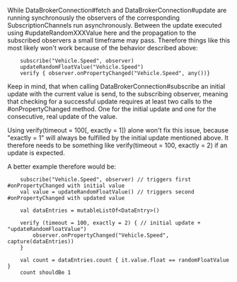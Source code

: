 While DataBrokerConnection#fetch and DataBrokerConnection#update are running synchronously the observers of the
corresponding SubscriptionChannels run asynchronously. Between the update executed using #updateRandomXXXValue
here and the propagation to the subscribed observers a small timeframe may pass. Therefore things like this most
likely won't work because of the behavior described above:
```
    subscribe("Vehicle.Speed", observer)
    updateRandomFloatValue("Vehicle.Speed")
    verify { observer.onPropertyChanged("Vehicle.Speed", any())}
```

Keep in mind, that when calling DataBrokerConnection#subscribe an initial update with the current value is send,
to the subscribing observer, meaning that checking for a successful update requires at least two calls to the
#onPropertyChanged method. One for the initial update and one for the consecutive, real update of the value.

Using verify(timeout = 100\[, exactly = 1\]) alone won't fix this issue, because "exactly = 1" will always be 
fulfilled by the initial update mentioned above. It therefore needs to be something like 
verify(timeout = 100, exactly = 2) if an update is expected.

A better example therefore would be:
```
    subscribe("Vehicle.Speed", observer) // triggers first #onPropertyChanged with initial value
    val value = updateRandomFloatValue() // triggers second #onPropertyChanged with updated value

    val dataEntries = mutableListOf<DataEntry>()

    verify (timeout = 100, exactly = 2) { // initial update +  "updateRandomFloatValue")
        observer.onPropertyChanged("Vehicle.Speed", capture(dataEntries))
    }

    val count = dataEntries.count { it.value.float == randomFloatValue }
    count shouldBe 1
```
